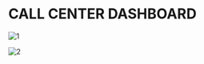 # CALL CENTER DASHBOARD

![1](https://github.com/user-attachments/assets/d7825934-6300-4804-8740-2b2f7646aec9)

![2](https://github.com/user-attachments/assets/ec552149-3cc8-4e5e-9ab9-69c2c0c88c1a)


